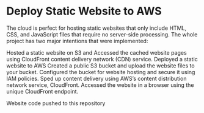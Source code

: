 # Deploy Static Website to AWS
The cloud is perfect for hosting static websites that only include HTML, CSS, and JavaScript files that require no server-side processing. The whole project has two major intentions that were implemented:

Hosted a static website on S3 and
Accessed the cached website pages using CloudFront content delivery network (CDN) service.
Deployed a static website to AWS
Created a public S3 bucket and upload the website files to your bucket.
Configured the bucket for website hosting and secure it using IAM policies.
Sped up content delivery using AWS’s content distribution network service, CloudFront.
Accessed the website in a browser using the unique CloudFront endpoint.

Website code pushed to this repository
